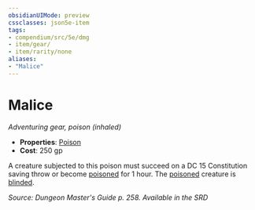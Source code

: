 ```yaml
---
obsidianUIMode: preview
cssclasses: json5e-item
tags:
- compendium/src/5e/dmg
- item/gear/
- item/rarity/none
aliases: 
- "Malice"
---
```

# Malice
*Adventuring gear, poison (inhaled)*  

- **Properties**: [Poison](2-Mechanics/CLI/rules/item-properties.md#Poison)
- **Cost**: 250 gp

A creature subjected to this poison must succeed on a DC 15 Constitution saving throw or become [poisoned](2-Mechanics/CLI/rules/conditions.md#Poisoned) for 1 hour. The [poisoned](2-Mechanics/CLI/rules/conditions.md#Poisoned) creature is [blinded](2-Mechanics/CLI/rules/conditions.md#Blinded).

*Source: Dungeon Master's Guide p. 258. Available in the <span title='Systems Reference Document (5.1)'>SRD</span>*